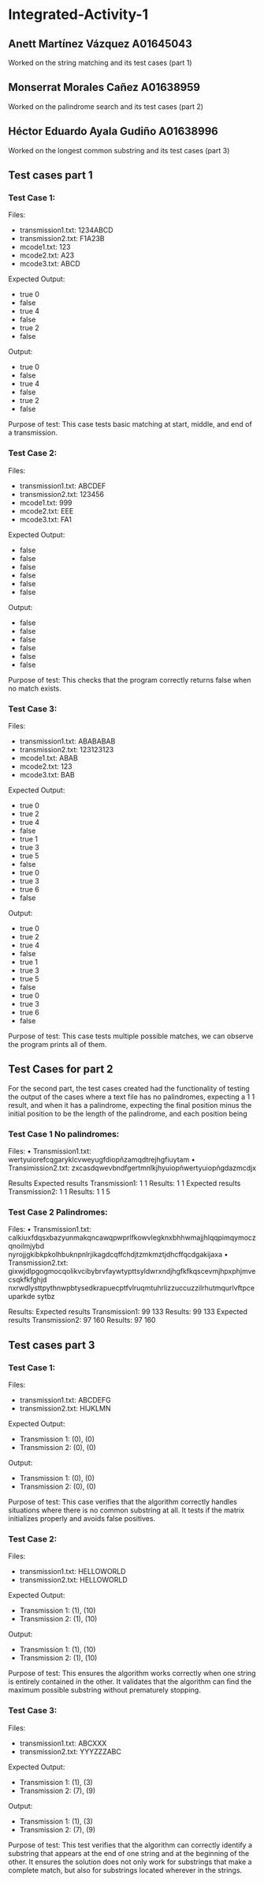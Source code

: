 # Integrated-Activity-1
## Anett Martínez Vázquez A01645043
Worked on the string matching and its test cases (part 1)
## Monserrat Morales Cañez A01638959
Worked on the palindrome search and its test cases (part 2)
## Héctor Eduardo Ayala Gudiño A01638996
Worked on the longest common substring and its test cases (part 3)

## Test cases part 1
### Test Case 1: 
Files:
* transmission1.txt: 1234ABCD
* transmission2.txt: F1A23B
* mcode1.txt: 123
* mcode2.txt: A23
* mcode3.txt: ABCD

Expected Output:
* true 0
* false
* true 4
* false
* true 2
* false

Output:
* true 0
* false
* true 4
* false
* true 2
* false

Purpose of test: This case tests basic matching at start, middle, and end of a transmission.

### Test Case 2: 
Files:
* transmission1.txt: ABCDEF
* transmission2.txt: 123456
* mcode1.txt: 999
* mcode2.txt:  EEE
* mcode3.txt:  FA1

Expected Output:
* false
* false
* false
* false
* false
* false

Output:
* false
* false
* false
* false
* false
* false

Purpose of test: This checks that the program correctly returns false when no match exists.

### Test Case 3: 
Files:
* transmission1.txt: ABABABAB
* transmission2.txt: 123123123
* mcode1.txt: ABAB
* mcode2.txt:  123
* mcode3.txt:  BAB

Expected Output:
* true 0
* true 2
* true 4
* false
* true 1
* true 3
* true 5
* false
* true 0
* true 3
* true 6
* false

Output:
* true 0
* true 2
* true 4
* false
* true 1
* true 3
* true 5
* false
* true 0
* true 3
* true 6
* false
 
Purpose of test: This case tests multiple possible matches, we can observe the program prints all of them.

## Test Cases for part 2

For the second part, the test cases created had the functionality of testing the output of the cases 
where a text file has no palindromes, expecting a 1 1 result, and when it has a palindrome, 
expecting the final position minus the initial position to be the length of the palindrome, and 
each position being

### Test Case 1 No palindromes:

Files:
• Transmission1.txt: wertyuiorefcqgaryklcvweyugfdiopñzamqdtrejhgfiuytam
• Transimission2.txt: zxcasdqwevbndfgertmnlkjhyuiopñwertyuiopñgdazmcdjx

Results
Expected results Transmission1: 1 1
Results: 1 1
Expected results Transmission2: 1 1
Results: 1 1
5

### Test Case 2 Palindromes:

Files:
• Transmission1.txt: 
calkiuxfdqsxbazyunmakqncawqpwprlfkowvlegknxbhhwmajjhlqqpimqymoczqnoilmjybd
nyrojjgkibkpkolhbuknpnlrjikagdcqffchdjtzmkmztjdhcffqcdgakijaxa
• Transmission2.txt: 
gixwjdlpgogmocqolikvcibybrvfaywtypttsyldwrxndjhgfkfkqscevmjhpxphjmvecsqkfkfghjd
nxrwdlysttpythnwpbtysedkrapuecptfvlruqmtuhrlizzuccuzzilrhutmqurlvftpceuparkde
sytbz

Results:
Expected results Transmission1: 99 133
Results: 99 133
Expected results Transmission2: 97 160
Results: 97 160

## Test cases part 3
### Test Case 1: 
Files:
* transmission1.txt: ABCDEFG
* transmission2.txt: HIJKLMN

Expected Output:
* Transmission 1: (0), (0)
* Transmission 2: (0), (0)

Output:
* Transmission 1: (0), (0)
* Transmission 2: (0), (0)

Purpose of test: This case verifies that the algorithm correctly handles situations where there is no common substring at all. It tests if the matrix initializes properly and avoids false positives.

### Test Case 2: 
Files:
* transmission1.txt: HELLOWORLD
* transmission2.txt: HELLOWORLD

Expected Output:
* Transmission 1: (1), (10)
* Transmission 2: (1), (10)

Output:
* Transmission 1: (1), (10)
* Transmission 2: (1), (10)

Purpose of test: This ensures the algorithm works correctly when one string is entirely contained in the other. It validates that the algorithm can find the maximum possible substring without prematurely stopping.

### Test Case 3: 
Files:
* transmission1.txt: ABCXXX
* transmission2.txt: YYYZZZABC

Expected Output:
* Transmission 1: (1), (3)
* Transmission 2: (7), (9)

Output:
* Transmission 1: (1), (3)
* Transmission 2: (7), (9)
 
Purpose of test: This test verifies that the algorithm can correctly identify a substring that appears at the end of one string and at the beginning of the other. It ensures the solution does not only work for substrings that make a complete match, but also for substrings located wherever in the strings.
